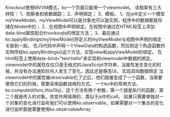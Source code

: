 Knockout使用MVVM模式，ko一个页面只能用一个viewmodel。
该框架有三大特性：
    1、观察者和依赖跟踪；
    2、声明绑定；
    3、模板。
1、在js中定义一个模型myViewModel，myViewModel可以是对象也可以是实例，程序中的数据都是存储在Model中的；
    2、在视图中声明绑定。在视图中通过在HTML标签上添加data-bind属性配合Knockoutjs的绑定方法；
    3、最后通过ko.applyBindings(myViewModel)将定义的myViewModel与视图中声明的绑定关联到一起。
在JS代码中声明一个ViewData的构造函数，然后把这个构造函数的实例传给ko.applyBindings()这个方法，实现view和appViewModel的绑定。
在html标签上使用data-bind="text:hello"来实现和viewmodel中数据的绑定。
viewmodel中的属性仅仅只是无格式的JavaScript字符串，当属性发生变化的时候，并没有办法通知任何人发生了变化，因此还是静态UI。
实现双向数据绑定
当viewmodel中的属性被observable化了之后，他们就被变成了一个函数，当需要使用它们的时候，需要采用函数调用的方式。
一个ko中的常用方法，ko.computed(func,thisObj)，这个方法有两个参数，第一个就是执行的函数，第二个就是传入的对象，改变作用域用的，类似于js中的call。
如果只需要单独对一个对象的变化进行监听我们可以使用ko.observable，如果需要对一个集合的变化进行监听那就需要使用ko.observableArray
